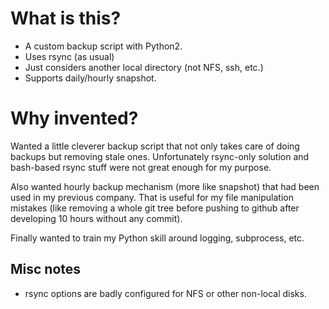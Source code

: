 # What is this?

* A custom backup script with Python2.
* Uses rsync (as usual)
* Just considers another local directory (not NFS, ssh, etc.)
* Supports daily/hourly snapshot.

# Why invented?

Wanted a little cleverer backup script that not only takes care of doing backups but removing stale ones.
Unfortunately rsync-only solution and bash-based rsync stuff were not great enough for my purpose.

Also wanted hourly backup mechanism (more like snapshot) that had been used in my previous company.
That is useful for my file manipulation mistakes (like removing a whole git tree before pushing to github after developing 10 hours without any commit).

Finally wanted to train my Python skill around logging, subprocess, etc.

## Misc notes

* rsync options are badly configured for NFS or other non-local disks.

